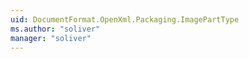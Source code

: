 ```yaml
---
uid: DocumentFormat.OpenXml.Packaging.ImagePartType
ms.author: "soliver"
manager: "soliver"
---
```

